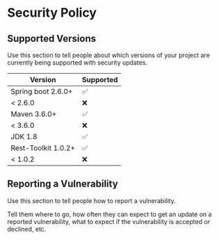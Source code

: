 # Security Policy

## Supported Versions

Use this section to tell people about which versions of your project are
currently being supported with security updates.

| Version | Supported          |
| ------- | ------------------ |
| Spring boot 2.6.0+   | :white_check_mark: |
| < 2.6.0   | :x:                |
| Maven 3.6.0+   | :white_check_mark: |
| < 3.6.0   | :x:                |
| JDK 1.8  | :white_check_mark: |               |
| Rest-Toolkit 1.0.2+   | :white_check_mark: |
| < 1.0.2  | :x: 
## Reporting a Vulnerability

Use this section to tell people how to report a vulnerability.

Tell them where to go, how often they can expect to get an update on a
reported vulnerability, what to expect if the vulnerability is accepted or
declined, etc.
